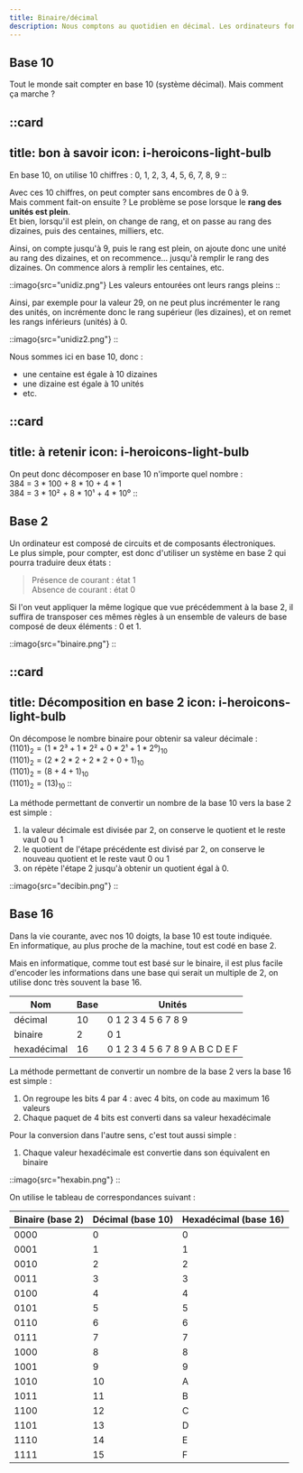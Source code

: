 ```yaml
---
title: Binaire/décimal
description: Nous comptons au quotidien en décimal. Les ordinateurs fonctionnent avec des 0 et des 1, en base 2, c'est le binaire. Quatre bits forment une valeur que l'on peut coder en hexadécimal (base 16).
---
```


## Base 10
Tout le monde sait compter en base 10 (système décimal). Mais comment ça marche ?

::card
---
title: bon à savoir
icon: i-heroicons-light-bulb
---
En base 10, on utilise 10 chiffres : 0, 1, 2, 3, 4, 5, 6, 7, 8, 9
::
    

Avec ces 10 chiffres, on peut compter sans encombres de 0 à 9.  
Mais comment fait-on ensuite ? Le problème se pose lorsque le **rang des unités est plein**.  
Et bien, lorsqu'il est plein, on change de rang, et on passe au rang des dizaines, puis des centaines, milliers, etc.  

Ainsi, on compte jusqu'à 9, puis le rang est plein, on ajoute donc une unité au rang des dizaines, et on recommence... jusqu'à remplir le rang des dizaines. On commence alors à remplir les centaines, etc.

::imago{src="unidiz.png"}
Les valeurs entourées ont leurs rangs pleins
::

Ainsi, par exemple pour la valeur 29, on ne peut plus incrémenter le rang des unités, on incrémente donc le rang supérieur (les dizaines), et on remet les rangs inférieurs (unités) à 0.

::imago{src="unidiz2.png"}
::

Nous sommes ici en base 10, donc :
- une centaine est égale à 10 dizaines
- une dizaine est égale à 10 unités
- etc.

::card
---
title: à retenir
icon: i-heroicons-light-bulb
---
On peut donc décomposer en base 10 n'importe quel nombre :  
384 = 3 * 100 + 8 * 10 + 4 * 1  
384 = 3 * 10² + 8 * 10¹ + 4 * 10⁰
::

## Base 2
Un ordinateur est composé de circuits et de composants électroniques.  
Le plus simple, pour compter, est donc d'utiliser un système en base 2 qui pourra traduire deux états : 
> Présence de courant : état 1  
> Absence de courant : état 0

Si l'on veut appliquer la même logique que vue précédemment à la base 2, il suffira de transposer ces mêmes règles à un ensemble de valeurs de base composé de deux éléments : 0 et 1.  

::imago{src="binaire.png"}
::

::card
---
title: Décomposition en base 2
icon: i-heroicons-light-bulb
---
On décompose le nombre binaire pour obtenir sa valeur décimale :  
$(1101)_2 = (1 * 2³ + 1 * 2² + 0 * 2¹ + 1 * 2⁰)_{10}$  
$(1101)_2 = (2*2*2 + 2*2 + 0 + 1)_{10}$    
$(1101)_2 = (8 + 4 + 1)_{10}$    
$(1101)_2 = (13)_{10}$
::

La méthode permettant de convertir un nombre de la base 10 vers la base 2 est simple :  

1. la valeur décimale est divisée par 2, on conserve le quotient et le reste vaut 0 ou 1
2. le quotient de l'étape précédente est divisé par 2, on conserve le nouveau quotient et le reste vaut 0 ou 1  
3. on répète l'étape 2 jusqu'à obtenir un quotient égal à 0.  

::imago{src="decibin.png"}
::

## Base 16
Dans la vie courante, avec nos 10 doigts, la base 10 est toute indiquée.  
En informatique, au plus proche de la machine, tout est codé en base 2.  

Mais en informatique, comme tout est basé sur le binaire, il est plus facile d'encoder les informations dans une base qui serait un multiple de 2, on utilise donc très souvent la base 16.

| Nom         | Base | Unités                          |
| ----------- | ---- | ------------------------------- |
| décimal     | 10   | 0 1 2 3 4 5 6 7 8 9             |
| binaire     | 2    | 0 1                             |
| hexadécimal | 16   | 0 1 2 3 4 5 6 7 8 9 A B C D E F |

La méthode permettant de convertir un nombre de la base 2 vers la base 16 est simple :

1. On regroupe les bits 4 par 4 : avec 4 bits, on code au maximum 16 valeurs
2. Chaque paquet de 4 bits est converti dans sa valeur hexadécimale

Pour la conversion dans l'autre sens, c'est tout aussi simple :

1. Chaque valeur hexadécimale est convertie dans son équivalent en binaire

::imago{src="hexabin.png"}
::

On utilise le tableau de correspondances suivant :

| Binaire (base 2) | Décimal (base 10) | Hexadécimal (base 16) |
| ---------------- | ----------------- | --------------------- |
| 0000             | 0                 | 0                     |
| 0001             | 1                 | 1                     |
| 0010             | 2                 | 2                     |
| 0011             | 3                 | 3                     |
| 0100             | 4                 | 4                     |
| 0101             | 5                 | 5                     |
| 0110             | 6                 | 6                     |
| 0111             | 7                 | 7                     |
| 1000             | 8                 | 8                     |
| 1001             | 9                 | 9                     |
| 1010             | 10                | A                     |
| 1011             | 11                | B                     |
| 1100             | 12                | C                     |
| 1101             | 13                | D                     |
| 1110             | 14                | E                     |
| 1111             | 15                | F                     |